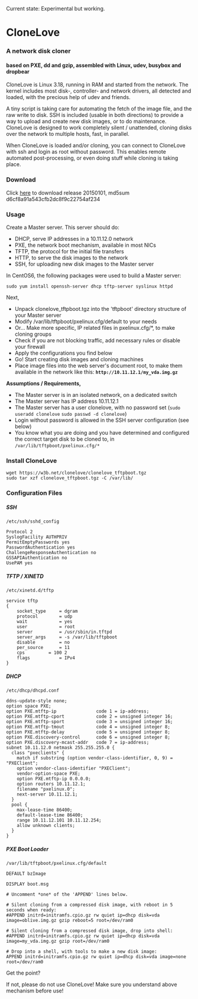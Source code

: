 Current state: Experimental but working.

# CloneLove

### A network disk cloner
#### based on PXE, dd and gzip, assembled with Linux, udev, busybox and dropbear

CloneLove is Linux 3.18, running in RAM and started from the network. The kernel includes most disk-, controller- and network drivers, all detected and loaded, with the precious help of udev and friends.

A tiny script is taking care for automating the fetch of the image file, and the raw write to disk. SSH is included (usable in both directions) to provide a way to upload and create new disk images, or to do maintenance. CloneLove is designed to work completely silent / unattended, cloning disks over the network to multiple hosts, fast, in parallel.

When CloneLove is loaded and/or cloning, you can connect to CloneLove with ssh and login as root without password. This enables remote automated post-processing, or even doing stuff while cloning is taking place.

### Download

Click [here](https://w3b.net/clonelove/clone.go) to download release 20150101, md5sum d6cf8a91a543cfb2dc8f9c22754af234

### Usage

Create a Master server. This server should do:

* DHCP, serve IP addresses in a 10.11.12.0 network
* PXE, the network boot mechanism, available in most NICs
* TFTP, the protocol for the initial file transfers
* HTTP, to serve the disk images to the network
* SSH, for uploading new disk images to the Master server

In CentOS6, the following packages were used to build a Master server:

    sudo yum install openssh-server dhcp tftp-server syslinux httpd

Next,

* Unpack clonelove_tftpboot.tgz into the 'tftpboot' directory structure of your Master server
* Modify /var/lib/tftpboot/pxelinux.cfg/default to your needs
* Or... Make more specific, IP related files in pxelinux.cfg/*, to make cloning groups
* Check if you are not blocking traffic, add necessary rules or disable your firewall
* Apply the configurations you find below
* Go! Start creating disk images and cloning machines
* Place image files into the web server's document root, to make them available in the network like this: **`http://10.11.12.1/my_vda.img.gz`**

**Assumptions / Requirements,**

* The Master server is in an isolated network, on a dedicated switch
* The Master server has IP address 10.11.12.1
* The Master server has a user clonelove, with no password set (`sudo useradd clonelove` `sudo passwd -d clonelove`)
* Login without password is allowed in the SSH server configuration (see below)
* You know what you are doing and you have determined and configured the correct target disk to be cloned to, in `/var/lib/tftpboot/pxelinux.cfg/*`

### Install CloneLove

    wget https://w3b.net/clonelove/clonelove_tftpboot.tgz
    sudo tar xzf clonelove_tftpboot.tgz -C /var/lib/

### Configuration Files

##### SSH

`/etc/ssh/sshd_config`

    Protocol 2
    SyslogFacility AUTHPRIV
    PermitEmptyPasswords yes
    PasswordAuthentication yes
    ChallengeResponseAuthentication no
    GSSAPIAuthentication no
    UsePAM yes

##### TFTP / XINETD

`/etc/xinetd.d/tftp`

    service tftp
    {
    	socket_type		= dgram
    	protocol		= udp
    	wait			= yes
    	user			= root
    	server			= /usr/sbin/in.tftpd
    	server_args		= -s /var/lib/tftpboot
    	disable			= no
    	per_source		= 11
    	cps			= 100 2
    	flags			= IPv4
    } 

##### DHCP

`/etc/dhcp/dhcpd.conf`

    ddns-update-style none;
    option space PXE;
    option PXE.mtftp-ip               code 1 = ip-address;  
    option PXE.mtftp-cport            code 2 = unsigned integer 16;
    option PXE.mtftp-sport            code 3 = unsigned integer 16;
    option PXE.mtftp-tmout            code 4 = unsigned integer 8;
    option PXE.mtftp-delay            code 5 = unsigned integer 8;
    option PXE.discovery-control      code 6 = unsigned integer 8;
    option PXE.discovery-mcast-addr   code 7 = ip-address;
    subnet 10.11.12.0 netmask 255.255.255.0 {
      class "pxeclients" {
        match if substring (option vendor-class-identifier, 0, 9) = "PXEClient";
        option vendor-class-identifier "PXEClient";
        vendor-option-space PXE;
        option PXE.mtftp-ip 0.0.0.0;
        option routers 10.11.12.1;
        filename "pxelinux.0";
        next-server 10.11.12.1;
      }
      pool {
        max-lease-time 86400;
        default-lease-time 86400;
        range 10.11.12.101 10.11.12.254;
        allow unknown clients;
      }
    }

##### PXE Boot Loader

`/var/lib/tftpboot/pxelinux.cfg/default`

    DEFAULT bzImage
    
    DISPLAY boot.msg
    
    # Uncomment *one* of the 'APPEND' lines below.
    
    # Silent cloning from a compressed disk image, with reboot in 5 seconds when ready:
    #APPEND initrd=initramfs.cpio.gz rw quiet ip=dhcp disk=vda image=oblive.img.gz gzip reboot=5 root=/dev/ram0
    
    # Silent cloning from a compressed disk image, drop into shell:
    #APPEND initrd=initramfs.cpio.gz rw quiet ip=dhcp disk=vda image=my_vda.img.gz gzip root=/dev/ram0
    
    # Drop into a shell, with tools to make a new disk image:
    APPEND initrd=initramfs.cpio.gz rw quiet ip=dhcp disk=vda image=none root=/dev/ram0
    
Get the point?

If not, please do not use CloneLove! Make sure you understand above mechanism before use!
